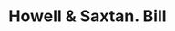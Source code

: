 ---
doi: 10.7916/D8698FMG
date_other: '1880'
date_other_textual: 1880-1889
form: printed ephemera
genre:
- Invoices
name:
- Howell & Saxtan
object_in_context_url: https://biggert.cul.columbia.edu/items/view/ave_biggert_00857
subject_hierarchical_geographic:
- New York, New York, United States
subject_name:
- Howell & Saxtan
title: Howell & Saxtan. Bill
sort_title: Howell & Saxtan. Bill
call_number: ave_biggert_00857
coordinates:
- 40.69277777777778,-73.99027777777778
pid: ave_biggert_00857
identifiers: ave_biggert_00857
permalink: /biggert/ave_biggert_00857/
layout: iiif-image-page
---